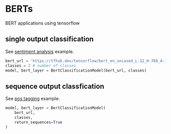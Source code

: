 # BERTs
BERT applications using tensorflow

## single output classification
See [sentiment analysis](https://github.com/yhyu/berts/blob/master/sentiment.ipynb) example.
```python
bert_url = 'https://tfhub.dev/tensorflow/bert_en_uncased_L-12_H-768_A-12/2' # pre-trained bert on tfhub url
classes = 2 # number of classes
model, bert_layer = BertClassificationModel(bert_url, classes)
```

## sequence output classfication
See [pos tagging](https://github.com/yhyu/berts/blob/master/pos_tagging.ipynb) example.
```python
model, bert_layer = BertClassificationModel(
    bert_url,
    classes,
    return_sequences=True
)
```